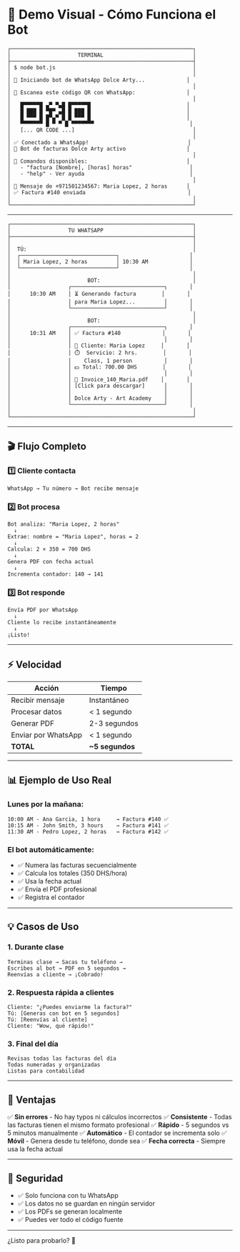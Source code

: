 # 📱 Demo Visual - Cómo Funciona el Bot

```
┌─────────────────────────────────────────────────────────┐
│                     TERMINAL                            │
├─────────────────────────────────────────────────────────┤
│ $ node bot.js                                           │
│                                                         │
│ 🚀 Iniciando bot de WhatsApp Dolce Arty...             │
│                                                         │
│ 📱 Escanea este código QR con WhatsApp:                │
│                                                         │
│   █▀▀▀▀▀█ ▄▀ ▀▄█ █▀▀▀▀▀█                              │
│   █ ███ █ ▀█▀ ▄█ █ ███ █                              │
│   █ ▀▀▀ █ █▀▄▀ █ █ ▀▀▀ █                              │
│   ▀▀▀▀▀▀▀ █ ▀ ▀ █ ▀▀▀▀▀▀▀                              │
│   [... QR CODE ...]                                     │
│                                                         │
│ ✅ Conectado a WhatsApp!                               │
│ 🤖 Bot de facturas Dolce Arty activo                   │
│                                                         │
│ 📝 Comandos disponibles:                               │
│   - "factura [Nombre], [horas] horas"                  │
│   - "help" - Ver ayuda                                 │
│                                                         │
│ 💬 Mensaje de +971501234567: Maria Lopez, 2 horas      │
│ ✅ Factura #140 enviada                                │
│                                                         │
└─────────────────────────────────────────────────────────┘
```

---

```
┌─────────────────────────────────────────────────────────┐
│                  TU WHATSAPP                            │
├─────────────────────────────────────────────────────────┤
│                                                         │
│  TÚ:                                                    │
│  ┌──────────────────────────────┐                      │
│  │ Maria Lopez, 2 horas         │ 10:30 AM             │
│  └──────────────────────────────┘                      │
│                                                         │
│                        BOT:                             │
│                  ┌─────────────────────────────┐       │
│      10:30 AM    │ ⏳ Generando factura        │       │
│                  │ para Maria Lopez...         │       │
│                  └─────────────────────────────┘       │
│                                                         │
│                        BOT:                             │
│                  ┌─────────────────────────────┐       │
│      10:31 AM    │ ✅ Factura #140             │       │
│                  │                             │       │
│                  │ 👤 Cliente: Maria Lopez     │       │
│                  │ ⏱️  Servicio: 2 hrs.        │       │
│                  │    Class, 1 person          │       │
│                  │ 💵 Total: 700.00 DHS        │       │
│                  │                             │       │
│                  │ 📄 Invoice_140_Maria.pdf    │       │
│                  │ [Click para descargar]      │       │
│                  │                             │       │
│                  │ Dolce Arty - Art Academy    │       │
│                  └─────────────────────────────┘       │
│                                                         │
└─────────────────────────────────────────────────────────┘
```

---

## 🎬 Flujo Completo

### 1️⃣ Cliente contacta
```
WhatsApp → Tu número → Bot recibe mensaje
```

### 2️⃣ Bot procesa
```
Bot analiza: "Maria Lopez, 2 horas"
  ↓
Extrae: nombre = "Maria Lopez", horas = 2
  ↓
Calcula: 2 × 350 = 700 DHS
  ↓
Genera PDF con fecha actual
  ↓
Incrementa contador: 140 → 141
```

### 3️⃣ Bot responde
```
Envía PDF por WhatsApp
  ↓
Cliente lo recibe instantáneamente
  ↓
¡Listo!
```

---

## ⚡ Velocidad

| Acción | Tiempo |
|--------|--------|
| Recibir mensaje | Instantáneo |
| Procesar datos | < 1 segundo |
| Generar PDF | 2-3 segundos |
| Enviar por WhatsApp | < 1 segundo |
| **TOTAL** | **~5 segundos** |

---

## 📊 Ejemplo de Uso Real

### Lunes por la mañana:
```
10:00 AM - Ana Garcia, 1 hora     → Factura #140 ✅
10:15 AM - John Smith, 3 hours    → Factura #141 ✅
11:30 AM - Pedro Lopez, 2 horas   → Factura #142 ✅
```

### El bot automáticamente:
- ✅ Numera las facturas secuencialmente
- ✅ Calcula los totales (350 DHS/hora)
- ✅ Usa la fecha actual
- ✅ Envía el PDF profesional
- ✅ Registra el contador

---

## 💡 Casos de Uso

### 1. Durante clase
```
Terminas clase → Sacas tu teléfono →
Escribes al bot → PDF en 5 segundos →
Reenvías a cliente → ¡Cobrado!
```

### 2. Respuesta rápida a clientes
```
Cliente: "¿Puedes enviarme la factura?"
Tú: [Generas con bot en 5 segundos]
Tú: [Reenvías al cliente]
Cliente: "Wow, qué rápido!"
```

### 3. Final del día
```
Revisas todas las facturas del día
Todas numeradas y organizadas
Listas para contabilidad
```

---

## 🎯 Ventajas

✅ **Sin errores** - No hay typos ni cálculos incorrectos
✅ **Consistente** - Todas las facturas tienen el mismo formato profesional
✅ **Rápido** - 5 segundos vs 5 minutos manualmente
✅ **Automático** - El contador se incrementa solo
✅ **Móvil** - Genera desde tu teléfono, donde sea
✅ **Fecha correcta** - Siempre usa la fecha actual

---

## 🔐 Seguridad

- ✅ Solo funciona con tu WhatsApp
- ✅ Los datos no se guardan en ningún servidor
- ✅ Los PDFs se generan localmente
- ✅ Puedes ver todo el código fuente

---

¿Listo para probarlo? 🚀
